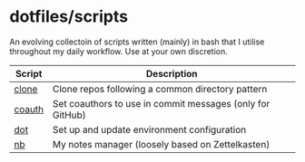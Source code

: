 # dotfiles/scripts

An evolving collectoin of scripts written (mainly) in bash that I
utilise throughout my daily workflow. Use at your own discretion.

| Script             | Description                                               |
| ------------------ | --------------------------------------------------------- |
| [clone](./clone)   | Clone repos following a common directory pattern          |
| [coauth](./coauth) | Set coauthors to use in commit messages (only for GitHub) |
| [dot](./dot)       | Set up and update environment configuration               |
| [nb](./nb)         | My notes manager (loosely based on Zettelkasten)          |
